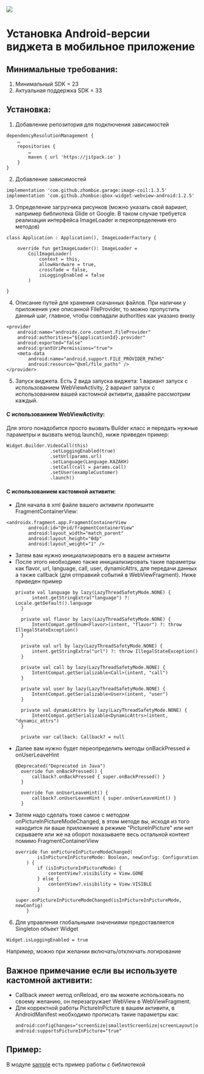 [![](https://jitpack.io/v/zhombie/qbox-widget-webview-android.svg)](https://jitpack.io/#zhombie/qbox-widget-webview-android)

# Установка Android-версии виджета в мобильное приложение
## Минимальные требования:
1)	Минимальный SDK = 23
2)	Актуальная поддержка SDK = 33

## Установка:
1)	Добавление репозитория для подключения зависимостей
```
dependencyResolutionManagement {
    …
    repositories {
        …
        maven { url 'https://jitpack.io' }
    }
}
```
2)	Добавление зависимостей
```
implementation 'com.github.zhombie.garage:image-coil:1.3.5'
implementation 'com.github.zhombie:qbox-widget-webview-android:1.2.5'
```
3)	Определение загрузчика рисунков (можно указать свой вариант, например библиотека Glide от Google. В таком случае требуется реализация интерфейса ImageLoader и переопределения его методов)
```
class Application : Application(), ImageLoaderFactory {

    override fun getImageLoader(): ImageLoader =
        CoilImageLoader(
            context = this,
            allowHardware = true,
            crossfade = false,
            isLoggingEnabled = false
        )

}
```
4)	Описание путей для хранения скачанных файлов. При наличии у приложения уже описанной FileProvider, то можно пропустить данный шаг, главное, чтобы совпадали authorities как указано внизу
```
<provider
    android:name="androidx.core.content.FileProvider"
    android:authorities="${applicationId}.provider"
    android:exported="false"
    android:grantUriPermissions="true">
    <meta-data
        android:name="android.support.FILE_PROVIDER_PATHS"
        android:resource="@xml/file_paths" />
</provider>

```
5)	Запуск виджета. Есть 2 вида запуска виджета: 1 вариант запуск с использованием WebViewActivity, 2 вариант запуск с использованием вашей кастомной активити, давайте рассмотрим каждый.
#### С использованием WebViewActivity:
Для этого понадобится просто вызвать Builder класс и передать нужные параметры и вызвать метод launch(), ниже приведен пример:

```
Widget.Builder.VideoCall(this)
                .setLoggingEnabled(true)
                .setUrl(params.url)
                .setLanguage(Language.KAZAKH)
                .setCall(call = params.call)
                .setUser(exampleCustomer)
                .launch()
```
#### С использованием кастомной активити:
* Для начала в xml файле вашего активити пропишите FragmentContainerView:
```
<androidx.fragment.app.FragmentContainerView
        android:id="@+id/fragmentContainerView"
        android:layout_width="match_parent"
        android:layout_height="0dp"
        android:layout_weight="1" />
```
* Затем вам нужно инициализировать его в вашем активити
* После этого необходимо также инициализировать такие параметры как flavor, url, language, call, user, dynamicAttrs, для передачи данных а также callback (для отправкий событий в WebViewFragment). Ниже приведен пример
  ```
  private val language by lazy(LazyThreadSafetyMode.NONE) {
        intent.getStringExtra("language") ?: Locale.getDefault().language
    }

    private val flavor by lazy(LazyThreadSafetyMode.NONE) {
        IntentCompat.getEnum<Flavor>(intent, "flavor") ?: throw IllegalStateException()
    }

    private val url by lazy(LazyThreadSafetyMode.NONE) {
        intent.getStringExtra("url") ?: throw IllegalStateException()
    }

    private val call by lazy(LazyThreadSafetyMode.NONE) {
        IntentCompat.getSerializable<Call>(intent, "call")
    }

    private val user by lazy(LazyThreadSafetyMode.NONE) {
        IntentCompat.getSerializable<User>(intent, "user")
    }

    private val dynamicAttrs by lazy(LazyThreadSafetyMode.NONE) {
        IntentCompat.getSerializable<DynamicAttrs>(intent, "dynamic_attrs")
    }

    private var callback: Callback? = null
  ```
* Далее вам нужно будет переопределить методы onBackPressed и onUserLeaveHint
  ```
  @Deprecated("Deprecated in Java")
    override fun onBackPressed() {
        callback?.onBackPressed { super.onBackPressed() }
    }

    override fun onUserLeaveHint() {
        callback?.onUserLeaveHint { super.onUserLeaveHint() }
    }
  ```
* Затем надо сделать тоже самое с методом onPictureInPictureModeChanged, в этом методе вы, исходя из того находится ли ваше приложение в режиме "PictureInPicture" или нет скрываете или же на оборот показываете весь остальной контент помимо FragmentContainerView
  ```
  override fun onPictureInPictureModeChanged(
          isInPictureInPictureMode: Boolean, newConfig: Configuration
      ) {
          if (isInPictureInPictureMode) {
              contentView?.visibility = View.GONE
          } else {
              contentView?.visibility = View.VISIBLE
          }
          super.onPictureInPictureModeChanged(isInPictureInPictureMode, newConfig)
      }
  ```

6)	Для управления глобальными значениями предоставляется Singleton объект Widget
```
Widget.isLoggingEnabled = true
```
Например, можно при желании включать/отключать логирование

## Важное примечание если вы используете кастомной активити:
* Callback имеет метод onReload, его вы можете использовать по своему желанию, он перезагружает WebView в WebViewFragment.
* Для корректной работы PictureInPicture в вашем активити, в AndroidManifest необходимо прописать такие параметры как:
  ```
  android:configChanges="screenSize|smallestScreenSize|screenLayout|orientation"
  android:supportsPictureInPicture="true"
  ```
## Пример:
В модуле [sample](sample) есть пример работы с библиотекой
